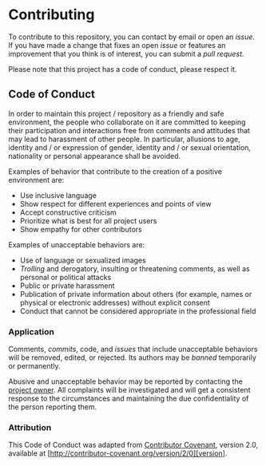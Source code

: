 # Contributing

To contribute to this repository, you can contact by email or open an _issue_. If you have made a change that fixes an open _issue_ or features an improvement that you think is of interest, you can submit a _pull request_.

Please note that this project has a code of conduct, please respect it.

## Code of Conduct

In order to maintain this project / repository as a friendly and safe environment, the people who collaborate on it are committed to keeping their participation and interactions free from comments and attitudes that may lead to harassment of other people. In particular, allusions to age, identity and / or expression of gender, identity and / or sexual orientation, nationality or personal appearance shall be avoided.

Examples of behavior that contribute to the creation of a positive environment are:

* Use inclusive language
* Show respect for different experiences and points of view
* Accept constructive criticism
* Prioritize what is best for all project users
* Show empathy for other contributors

Examples of unacceptable behaviors are:

* Use of language or sexualized images
* _Trolling_ and derogatory, insulting or threatening comments, as well as personal or political attacks
* Public or private harassment
* Publication of private information about others (for example, names or physical or electronic addresses) without explicit consent
* Conduct that cannot be considered appropriate in the professional field

### Application

Comments, _commits_, code, and _issues_ that include unacceptable behaviors will be removed, edited, or rejected. Its authors may be _banned_ temporarily or permanently.

Abusive and unacceptable behavior may be reported by contacting the [project owner][mail]. All complaints will be investigated and will get a consistent response to the circumstances and maintaining the due confidentiality of the person reporting them.

### Attribution

This Code of Conduct was adapted from [Contributor Covenant][homepage], version 2.0,
available at [http://contributor-covenant.org/version/2/0][version].

[mail]: mailto:luis.cruz@udc.es
[homepage]: http://contributor-covenant.org
[version]: http://contributor-covenant.org/version/2/0/